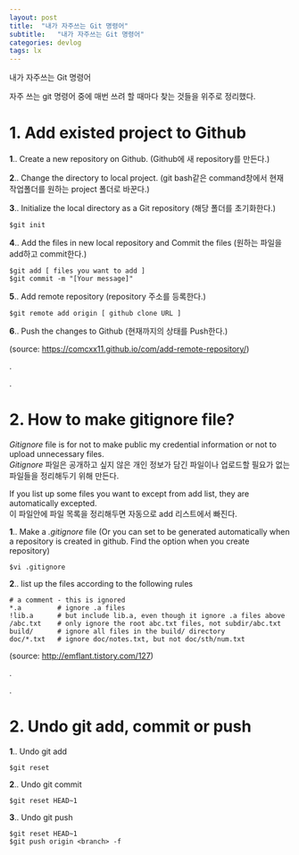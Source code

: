 ```yaml
---
layout: post
title:  "내가 자주쓰는 Git 명령어"
subtitle:   "내가 자주쓰는 Git 명령어"
categories: devlog
tags: lx
---
```

내가 자주쓰는 Git 명령어

자주 쓰는 git 명령어 중에 
매번 쓰려 할 때마다 찾는 것들을 위주로 정리했다.

# 1. Add existed project to Github

__1__.. Create a new repository on Github. (Github에 새 repository를 만든다.)


__2__.. Change the directory to local project. (git bash같은 command창에서 현재작업폴더를 원하는 project 폴더로 바꾼다.)

__3__.. Initialize the local directory as a Git repository (해당 폴더를 초기화한다.)

```
$git init
```
__4__.. Add the files in new local repository and Commit the files (원하는 파일을 add하고 commit한다.)

```
$git add [ files you want to add ]
$git commit -m "[Your message]"
```

__5__.. Add remote repository (repository 주소를 등록한다.)
```
$git remote add origin [ github clone URL ]
```

__6__.. Push the changes to Github (현재까지의 상태를 Push한다.)

(source: https://comcxx11.github.io/com/add-remote-repository/)

.

.


# 2. How to make gitignore file?

_Gitignore_ file is for not to make public my credential information or not to upload unnecessary files.  
_Gitignore_ 파일은 공개하고 싶지 않은 개인 정보가 담긴 파일이나 업로드할 필요가 없는 파일들을 정리해두기 위해 만든다.

If you list up some files you want to except from add list,
they are automatically excepted.  
이 파일안에 파일 목록을 정리해두면 자동으로 add 리스트에서 빠진다.


__1__.. Make a _.gitignore_ file (Or you can set to be generated automatically when a repository is created in github. Find the option when you create repository)
```
$vi .gitignore
```
__2__.. list up the files according to the following rules

```
# a comment - this is ignored
*.a         # ignore .a files
!lib.a      # but include lib.a, even though it ignore .a files above
/abc.txt    # only ignore the root abc.txt files, not subdir/abc.txt
build/      # ignore all files in the build/ directory
doc/*.txt   # ignore doc/notes.txt, but not doc/sth/num.txt
```

(source: http://emflant.tistory.com/127)


.

.


# 2. Undo git add, commit or push

__1__.. Undo git add
```
$git reset
```

__2__.. Undo git commit
```
$git reset HEAD~1
```

__3__.. Undo git push
```
$git reset HEAD~1
$git push origin <branch> -f
```
